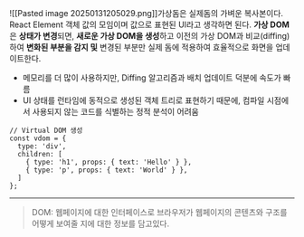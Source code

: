 ![[Pasted image 20250131205029.png]]가상돔은 실제돔의 가벼운 복사본이다. React Element 객체 값의 모임이며 값으로 표현된 UI라고 생각하면 된다.
**가상 DOM**은 **상태가 변경**되면, **새로운 가상 DOM을 생성**하고 이전의 가상 DOM과 비교(diffing)하여 **변화된 부분을 감지 및** 변경된 부분만 실제 돔에 적용하여 효율적으로 화면을 업데이트한다.

- 메모리를 더 많이 사용하지만, Diffing 알고리즘과 배치 업데이트 덕분에 속도가 빠름
- UI 상태를 런타임에 동적으로 생성된 객체 트리로 표현하기 때문에, 컴파일 시점에서 사용되지 않는 코드를 식별하는 정적 분석이 어려움

```tsx
// Virtual DOM 생성
const vdom = {
  type: 'div',
  children: [
    { type: 'h1', props: { text: 'Hello' } },
    { type: 'p', props: { text: 'World' } },
  ]
};
```


---

> DOM: 웹페이지에 대한 인터페이스로 브라우저가 웹페이지의 콘텐츠와 구조를 어떻게 보여줄 지에 대한 정보를 담고있다.